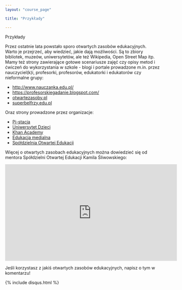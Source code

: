 ```yaml
---
layout: "course_page"

title: "Przykłady"

---
```


<div class="text-center screen-title">
Przykłady
</div>

<div class="screen-content">
  <p>
  Przez ostatnie lata powstało sporo otwartych zasobów edukacyjnych. Warto je przejrzeć, aby wiedzieć, jakie dają możliwości. Są to zbiory bibliotek, muzeów, uniwersytetów, ale też Wikipedia, Open Street Map itp. 
Mamy też strony zawierające gotowe scenariusze zajęć czy opisy metod i ćwiczeń do wykorzystania w szkole - blogi i portale prowadzone m.in. przez nauczyciel(k)i, profesorki, profesorów, edukatorki i edukatorów czy nieformalne grupy:   
 <ul>
<li class="bullet"><a class="content-link" target="_blank" href="http://www.nauczanka.edu.pl/">http://www.nauczanka.edu.pl/</a></li>
<li class="bullet"><a class="content-link" target="_blank" href="https://profesorskiegadanie.blogspot.com/">https://profesorskiegadanie.blogspot.com/</a></li>
<li class="bullet"><a class="content-link" target="_blank" href="https://otwartezasoby.pl/">otwartezasoby.pl</a></li>
<li class="bullet"><a class="content-link" target="_blank" href="http://www.superbelfrzy.edu.pl/">superbelfrzy.edu.pl</a></li>
 </ul> 
  </p>
<p>
Oraz strony prowadzone przez organizacje:
<ul>
<li class="bullet"><a class="content-link" target="_blank" href="http://pistacja.tv/">Pi-stacja</a></li>
<li class="bullet"><a class="content-link" target="_blank" href="https://www.scenariuszelekcji.edu.pl/">Uniwersytet Dzieci</a></li>
<li class="bullet"><a class="content-link" target="_blank" href="https://pl.khanacademy.org/">Khan Academy</a></li>
<li class="bullet"><a class="content-link" target="_blank" href="http://edukacjamedialna.edu.pl/lekcje/">Edukacja medialna</a></li>
<li class="bullet"><a class="content-link" target="_blank" href="https://centrumcyfrowe.pl/spoled/">Spółdzielnia Otwartej Edukacji</a> </li>
 </ul>
</p>

<p>
  Więcej o otwartych zasobach edukacyjnych można dowiedzieć się od mentora Spółdzielni Otwartej Edukacji Kamila Śliwowskiego: </p>
  
  <div class="row">
  <div class="col-md-12 col-xs-12">
   <div class="embed-responsive embed-responsive-16by9"> 
   <iframe width="560" height="315" src="https://www.youtube.com/embed/MjmwlCcIpHg" frameborder="0" allow="autoplay; encrypted-media" allowfullscreen></iframe></div></div>
</div>

<p>
Jeśli korzystasz z jakiś otwartych zasobów edukacyjnych, napisz o tym w komentarzu!
</p>
</div> 

{% include disqus.html %}
